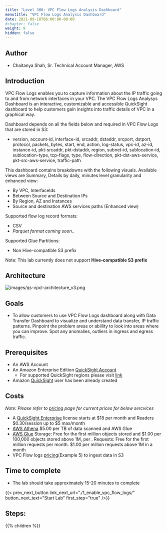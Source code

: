 ```yaml
---
title: "Level 300: VPC Flow Logs Analysis Dashboard"
menutitle: "VPC Flow Logs Analysis Dashboard"
date: 2021-09-18T06:00:00-00:00
#chapter: false
weight: 9
hidden: false
---
```


## Author
- Chaitanya Shah, Sr. Technical Account Manager, AWS
<!-- ![class=thumbnail](/Security/300_VPC_Flow_Logs_Analysis_Dashboard/images/ChaitanyaShah.png?floatleft) -->

<!-- ## Feedback -->

## Introduction
VPC Flow Logs enables you to capture information about the IP traffic going to and from network interfaces in your VPC. The VPC Flow Logs Analysys Dashboard is an interactive, customizable and accessible QuickSight dashboard to help customers gain insights into traffic details of VPC in a graphical way. 

Dashboard depends on all the fields below and required in VPC Flow Logs that are stored in S3:
- version, account-id, interface-id, srcaddr, dstaddr, srcport, dstport, protocol, packets, bytes, start, end, action, log-status, vpc-id, az-id, instance-id, pkt-srcaddr, pkt-dstaddr, region, subnet-id, sublocation-id, sublocation-type, tcp-flags, type, flow-direction, pkt-dst-aws-service, pkt-src-aws-service, traffic-path

This dashboard contains breakdowns with the following visuals. Available views are Summary, Details by daily, minutes level granularity and enhanced view:
 - By VPC, InterfaceIds
 - Between Source and Destination IPs
 - By Region, AZ and Instances
 - Source and destination AWS services paths (Enhanced view)

Supported flow log record formats:
- CSV
- _Parquet format coming soon.._

Supported Glue Partitions:
 - Non Hive-compatible S3 prefix

Note: This lab currently does not support **Hive-compatible S3 prefix**

## Architecture
<!-- ![Images/architecture.png](/Cost/300_Automated_CUR_Query_and_Email_Delivery/Images/architecture.png) -->
![images/qs-vpcl-architecture_v3.png](/Security/300_VPC_Flow_Logs_Analysis_Dashboard/images/qs-vpcl-architecture_v3.png)

## Goals
- To allow customers to use VPC Flow Logs dashboard along with Data Transfer Dashboard to visualize and understand data transfer, IP traffic patterns. Pinpoint the problem areas or abillity to look into areas where you can improve. Spot any anomalies, outliers in ingress and egress traffic.

## Prerequisites
- An AWS Account
- An Amazon Enterprise Edition [QuickSight Account](https://us-east-1.quicksight.aws.amazon.com/sn/admin#subscriptions)
    - For supported QuickSight regions please visit [link](https://docs.aws.amazon.com/quicksight/latest/user/regions.html)
- Amazon [QuickSight](https://quicksight.aws.amazon.com/sn/start) user has been already created
<!-- - AWS [CLI 2.0](https://docs.aws.amazon.com/cli/latest/userguide/install-cliv2.html) -->
<!-- - Cloud formation Templates:
    - Download  [vpc-flow-logs-custom.yaml](https://d36ux702kcm75i.cloudfront.net/vpc-flow-logs-custom.yaml) 
        - This cloudformation template enables VPC Flow Logs in the account you run it. You will need to run it per VPC.
    - Download  [vpc_lambda_function.yaml](https://d36ux702kcm75i.cloudfront.net/vpc_lambda_function.yaml) 
        - This cloudformation template creates a cloudwatch rule and a lambda function which creates a partition for external Athena table daily as VPC Flow Logs creates a new folder for each day. -->


## Costs

_Note: Please refer to [pricing](https://aws.amazon.com/pricing/) page for current prices for below sercvices_

- A [QuickSight Enterprise](https://aws.amazon.com/quicksight/pricing/) license starts at $18 per month and Readers $0.30/session up to $5 max/month
- [AWS Athena](https://aws.amazon.com/athena/pricing/) $5.00 per TB of data scanned and AWS Glue 
- [AWS Glue](https://aws.amazon.com/glue/pricing/) Storage: Free for the first million objects stored and $1.00 per 100,000 objects stored above 1M, per . Requests: Free for the first million requests per month. $1.00 per million requests above 1M in a month
- VPC Flow logs [pricing](https://aws.amazon.com/cloudwatch/pricing/)(Example 5) to ingest data in S3

## Time to complete
- The lab should take approximately 15-20 minutes to complete

{{< prev_next_button link_next_url="./1_enable_vpc_flow_logs/" button_next_text="Start Lab" first_step="true" />}}

## Steps:
{{% children  %}}
